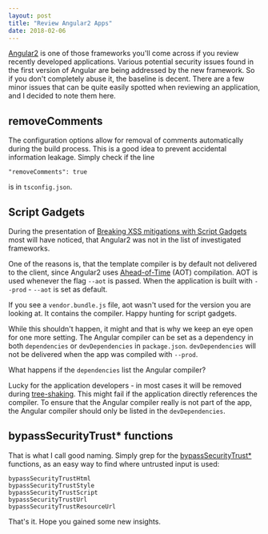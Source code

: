 ```yaml
---
layout: post
title: "Review Angular2 Apps"
date: 2018-02-06
---
```


[Angular2](https://angular.io/) is one of those frameworks you'll come across if you review recently developed applications. Various potential security issues found in the first version of Angular are being addressed by the new framework. So if you don't completely abuse it, the baseline is decent. There are a few minor issues that can be quite easily spotted when reviewing an application, and I decided to note them here.

## removeComments
The configuration options allow for removal of comments automatically during the build process. This is a good idea to prevent accidental information leakage. Simply check if the line 

    "removeComments": true

is in `tsconfig.json`.

## Script Gadgets
During the presentation of [Breaking XSS mitigations with Script Gadgets](https://2017.appsec.eu/presos/Hacker/Don%E2%80%99t%20trust%20the%20DOM%20Bypassing%20XSS%20mitigations%20via%20Script%20gadgets%20-%20Sebastian%20Lekies,%20Krzystof%20Kotowicz%20and%20Eduardo%20Vela%20Nava%20-%20OWASP_AppSec-Eu_2017.pdf) most will have noticed, that Angular2 was not in the list of investigated frameworks.

One of the reasons is, that the template compiler is by default not delivered to the client, since Angular2 uses [Ahead-of-Time](https://angular.io/guide/aot-compiler) (AOT) compilation. AOT is used whenever the flag `--aot` is passed. When the application is built with `--prod` - `--aot` is set as default. 

If you see a `vendor.bundle.js` file, aot wasn't used for the version you are looking at. It contains the compiler. Happy hunting for script gadgets.

While this shouldn't happen, it might and that is why we keep an eye open for one more setting. The Angular compiler can be set as a dependency in both `dependencies` or `devDependencies` in `package.json`. `devDependencies` will not be delivered when the app was compiled with `--prod`. 

What happens if the `dependencies` list the Angular compiler? 

Lucky for the application developers - in most cases it will be removed during [tree-shaking](https://webpack.js.org/guides/tree-shaking/). This might fail if the application directly references the compiler. To ensure that the Angular compiler really is not part of the app, the Angular compiler should only be listed in the `devDependencies`.

## bypassSecurityTrust* functions
That is what I call good naming. Simply grep for the [bypassSecurityTrust*](https://angular.io/api/platform-browser/DomSanitizer) functions, as an easy way to find where untrusted input is used:

    bypassSecurityTrustHtml
    bypassSecurityTrustStyle
    bypassSecurityTrustScript
    bypassSecurityTrustUrl
    bypassSecurityTrustResourceUrl

That's it. Hope you gained some new insights.
